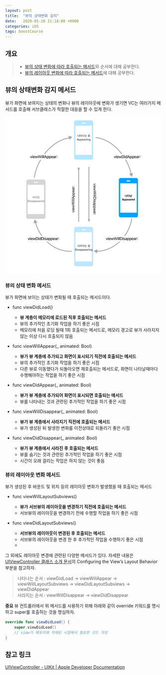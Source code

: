 ```yaml
---
layout: post
title:  "뷰의 상태변화 감지"
date:   2020-05-28 21:18:00 +0900
categories: iOS
tags: boostCourse
---
```


## 개요
> * [뷰의 상태 변화에 따라 호출되는 메서드](#뷰의-상태-변화-메서드)와 순서에 대해 공부한다.
> * [뷰의 레이아웃 변화에 따라 호출되는 메서드](#뷰의-레이아웃-변화-메서드)에 대해 공부한다.

## 뷰의 상태변화 감지 메서드

뷰가 화면에 보여지는 상태의 변화나 뷰의 레이아웃에 변화가 생기면 VC는 여러가지 메서드를 호출해 서브클래스가 적절한 대응을 할 수 있게 한다.

<img src="/assets/img/viewStateMethod.png" alt="뷰의 상태변화" />


### 뷰의 상태 변화 메서드
뷰가 화면에 보이는 상태가 변화될 때 호출되는 메서드이다.

-   func viewDidLoad()  
	-   **뷰 계층이 메모리에 로드된 직후 호출되는 메서드**
	-   뷰의 추가적인 초기화 작업을 하기 좋은 시점
	-   메모리에 처음 로딩 될때 1회 호출되는 메서드로, 메모리 경고로 뷰가 사라지지 않는	 		이상 다시 호출되지 않음

-   func viewWillAppear(_ animated: Bool)
	-   **뷰가 뷰 계층에 추가되고 화면이 표시되기 직전에 호출되는 메서드**
	-   뷰의 추가적인 초기화 작업을 하기 좋은 시점
	-   다른 뷰로 이동했다가 되돌아오면 재호출되는 메서드로, 화면이 나타날때마다 수행해야하는 작업을 하기 좋은 시점

-   func viewDidAppear(_ animated: Bool)
	-   **뷰가 뷰 계층에 추가되어 화면이 표시되면 호출되는 메서드**
	-   뷰를 나타내는 것과 관련된 추가적인 작업을 하기 좋은 시점

-   func viewWillDisappear(_ animated: Bool)
	-   **뷰가 뷰 계층에서 사라지기 직전에 호출되는 메서드**
	-   뷰가 생성된 뒤 발생한 변화를 이전상태로 되돌리기 좋은 시점

-   func viewDidDisappear(_ animated: Bool)
    -   **뷰가 뷰 계층에서 사라진 후 호출되는 메서드**
    -   뷰를 숨기는 것과 관련된 추가적인 작업을 하기 좋은 시점
    -   시간이 오래 걸리는 작업은 하지 않는 것이 좋음


### 뷰의 레이아웃 변화 메서드
뷰가 생성된 후 바운드 및 위치 등의 레이아웃 변화가 발생했을 때 호출되는 메서드

-   func viewWillLayoutSubviews()
	-   **뷰가 서브뷰의 레이아웃을 변경하기 직전에 호출되는 메서드**
	-   서브뷰의 레이아웃을 변경하기 전에 수행할 작업을 하기 좋은 시점

-   func viewDidLayoutSubviews()
	-   **서브뷰의 레이아웃이 변경된 후 호출되는 메서드**
	-   서브뷰의 레이아웃을 변경 한 후 추가적인 작업을 수행하기 좋은 시점
	- 
그 외에도 레이아웃 변경에 관련된 다양한 메서드가 있다. 자세한 내용은 [UIViewController 클래스 소개 문서](https://developer.apple.com/documentation/uikit/uiviewcontroller)의 Configuring the View’s Layout Behavior 부분을 참고하자.

> 나타나는 순서 : viewDidLoad -> viewWillAppear -> viewWillLayoutSubviews -> viewDidLayoutSubviews -> viewDidAppear <br/>
> 사라지는 순서 : viewWillDisappear -> viewDidDisappear

**중요**
뷰 컨트롤러에서 위 메서드를 사용하기 위해 아래와 같이 override 키워드를 명시하고 super를 호출하는 것을 명심하자.

```swift
override func viewDidLoad() {
	super.viewDidLoad() 
	// view가 메모리에 적재된 시점에서 필요한 코드 작성
}
```

## 참고 링크
[UIViewController - UIKit | Apple Developer Documentation](https://developer.apple.com/documentation/uikit/uiviewcontroller)